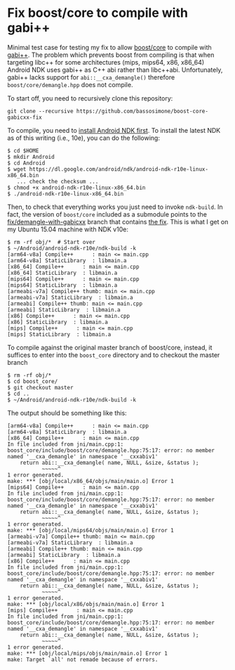 # Fix boost/core to compile with gabi++

Minimal test case for testing my fix to allow [boost/core](https://github.com/boostorg/core) to compile with [gabi++](https://android.googlesource.com/platform/ndk/+/master/sources/cxx-stl/gabi++/). The problem which prevents boost from compiling is that when targeting libc++ for some architectures (mips, mips64, x86, x86\_64) Android NDK uses gabi++ as C++ abi rather than libc++abi. Unfortunately, gabi++ lacks support for `abi::__cxa_demangle()` therefore `boost/core/demangle.hpp` does not compile.

To start off, you need to recursively clone this repository:

    git clone --recursive https://github.com/bassosimone/boost-core-gabicxx-fix

To compile, you need to [install Android NDK first](https://developer.android.com/tools/sdk/ndk/index.html). To install the latest NDK as of this writing (i.e., 10e), you can do the following:

    $ cd $HOME
    $ mkdir Android
    $ cd Android
    $ wget https://dl.google.com/android/ndk/android-ndk-r10e-linux-x86_64.bin
       ... check the checksum ...
    $ chmod +x android-ndk-r10e-linux-x86_64.bin
    $ ./android-ndk-r10e-linux-x86_64.bin

Then, to check that everything works you just need to invoke `ndk-build`. In fact, the version of `boost/core` included as a submodule points to the [fix/demangle-with-gabicxx](https://github.com/bassosimone/libight-boost-core/tree/fix/demangle-with-gabicxx) branch that contains [the fix](https://github.com/bassosimone/libight-boost-core/commit/574d96f61af1c06dd087340c256c74fc2899ce88). This is what I get on my Ubuntu 15.04 machine with NDK v10e:

    $ rm -rf obj/*  # Start over
    $ ~/Android/android-ndk-r10e/ndk-build -k
    [arm64-v8a] Compile++      : main <= main.cpp
    [arm64-v8a] StaticLibrary  : libmain.a
    [x86_64] Compile++      : main <= main.cpp
    [x86_64] StaticLibrary  : libmain.a
    [mips64] Compile++      : main <= main.cpp
    [mips64] StaticLibrary  : libmain.a
    [armeabi-v7a] Compile++ thumb: main <= main.cpp
    [armeabi-v7a] StaticLibrary  : libmain.a
    [armeabi] Compile++ thumb: main <= main.cpp
    [armeabi] StaticLibrary  : libmain.a
    [x86] Compile++      : main <= main.cpp
    [x86] StaticLibrary  : libmain.a
    [mips] Compile++      : main <= main.cpp
    [mips] StaticLibrary  : libmain.a

To compile against the original master branch of boost/core, instead, it suffices to enter into the `boost_core` directory and to checkout the master branch

    $ rm -rf obj/*
    $ cd boost_core/
    $ git checkout master
    $ cd ..
    $ ~/Android/android-ndk-r10e/ndk-build -k

The output should be something like this:
    
    [arm64-v8a] Compile++      : main <= main.cpp
    [arm64-v8a] StaticLibrary  : libmain.a
    [x86_64] Compile++      : main <= main.cpp
    In file included from jni/main.cpp:1:
    boost_core/include/boost/core/demangle.hpp:75:17: error: no member named '__cxa_demangle' in namespace '__cxxabiv1'
        return abi::__cxa_demangle( name, NULL, &size, &status );
               ~~~~~^
    1 error generated.
    make: *** [obj/local/x86_64/objs/main/main.o] Error 1
    [mips64] Compile++      : main <= main.cpp
    In file included from jni/main.cpp:1:
    boost_core/include/boost/core/demangle.hpp:75:17: error: no member named '__cxa_demangle' in namespace '__cxxabiv1'
        return abi::__cxa_demangle( name, NULL, &size, &status );
               ~~~~~^
    1 error generated.
    make: *** [obj/local/mips64/objs/main/main.o] Error 1
    [armeabi-v7a] Compile++ thumb: main <= main.cpp
    [armeabi-v7a] StaticLibrary  : libmain.a
    [armeabi] Compile++ thumb: main <= main.cpp
    [armeabi] StaticLibrary  : libmain.a
    [x86] Compile++      : main <= main.cpp
    In file included from jni/main.cpp:1:
    boost_core/include/boost/core/demangle.hpp:75:17: error: no member named '__cxa_demangle' in namespace '__cxxabiv1'
        return abi::__cxa_demangle( name, NULL, &size, &status );
               ~~~~~^
    1 error generated.
    make: *** [obj/local/x86/objs/main/main.o] Error 1
    [mips] Compile++      : main <= main.cpp
    In file included from jni/main.cpp:1:
    boost_core/include/boost/core/demangle.hpp:75:17: error: no member named '__cxa_demangle' in namespace '__cxxabiv1'
        return abi::__cxa_demangle( name, NULL, &size, &status );
               ~~~~~^
    1 error generated.
    make: *** [obj/local/mips/objs/main/main.o] Error 1
    make: Target `all' not remade because of errors.
